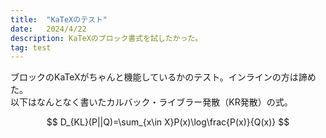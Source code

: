 ```yaml
---
title:  "KaTeXのテスト"
date:   2024/4/22
description: KaTeXのブロック書式を試したかった。
tag: test
---
```

ブロックのKaTeXがちゃんと機能しているかのテスト。インラインの方は諦めた。<br>
以下はなんとなく書いたカルバック・ライブラー発散（KR発散）の式。

$$
D_{KL}(P||Q)=\sum_{x\in X}P(x)\log\frac{P(x)}{Q(x)}
$$
